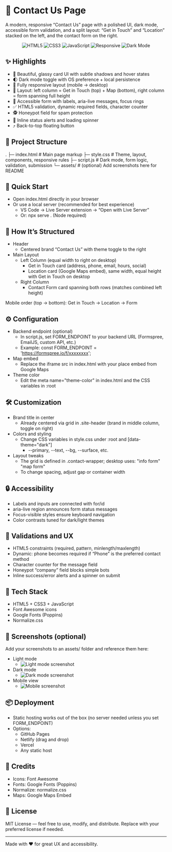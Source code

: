 # 📮 Contact Us Page

A modern, responsive “Contact Us” page with a polished UI, dark mode, accessible form validation, and a split layout: “Get in Touch” and “Location” stacked on the left, and the contact form on the right.

<p align="center">
  <img alt="HTML5" src="https://img.shields.io/badge/HTML5-E44D26?logo=html5&logoColor=white&style=for-the-badge" />
  <img alt="CSS3" src="https://img.shields.io/badge/CSS3-264DE4?logo=css3&logoColor=white&style=for-the-badge" />
  <img alt="JavaScript" src="https://img.shields.io/badge/JavaScript-323330?logo=javascript&logoColor=F7DF1E&style=for-the-badge" />
  <img alt="Responsive" src="https://img.shields.io/badge/Responsive-Yes-22c55e?style=for-the-badge" />
  <img alt="Dark Mode" src="https://img.shields.io/badge/Dark%20Mode-Supported-8b5cf6?style=for-the-badge" />
</p>

## ✨ Highlights

- 🎨 Beautiful, glassy card UI with subtle shadows and hover states
- 🌓 Dark mode toggle with OS preference + local persistence
- 📱 Fully responsive layout (mobile → desktop)
- 🧭 Layout: left column = Get in Touch (top) + Map (bottom), right column = form  spanning full height
- 🧩 Accessible form with labels, aria-live messages, focus rings
- ✅ HTML5 validation, dynamic required fields, character counter
- 🕵️ Honeypot field for spam protection
- 🔔 Inline status alerts and loading spinner
- ⤴️ Back-to-top floating button

## 📁 Project Structure

. ├─ index.html # Main page markup ├─ style.css # Theme, layout, components, responsive rules ├─ script.js # Dark mode, form logic, validation, submission └─ assets/ # (optional) Add screenshots here for README


## 🚀 Quick Start

- Open index.html directly in your browser
- Or use a local server (recommended for best experience)
  - VS Code → Live Server extension → “Open with Live Server”
  - Or: npx serve . (Node required)

## 🧩 How It’s Structured

- Header
  - Centered brand “Contact Us” with theme toggle to the right
- Main Layout
  - Left Column (equal width to right on desktop)
    - Get in Touch card (address, phone, email, hours, social)
    - Location card (Google Maps embed), same width, equal height with Get in Touch on desktop
  - Right Column
    - Contact Form card spanning both rows (matches combined left height)

Mobile order (top → bottom): Get in Touch → Location → Form

## ⚙️ Configuration

- Backend endpoint (optional)
  - In script.js, set FORM_ENDPOINT to your backend URL (Formspree, EmailJS, custom API, etc.)
  - Example:
    const FORM_ENDPOINT = 'https://formspree.io/f/xxxxxxxx';
- Map embed
  - Replace the iframe src in index.html with your place embed from Google Maps
- Theme color
  - Edit the meta name="theme-color" in index.html and the CSS variables in :root

## 🛠️ Customization

- Brand title in center
  - Already centered via grid in .site-header (brand in middle column, toggle on right)
- Colors and styling
  - Change CSS variables in style.css under :root and [data-theme="dark"]
    - --primary, --text, --bg, --surface, etc.
- Layout tweaks
  - The grid is defined in .contact-wrapper; desktop uses:
    "info form"
    "map  form"
  - To change spacing, adjust gap or container width

## 🔒 Accessibility

- Labels and inputs are connected with for/id
- aria-live region announces form status messages
- Focus-visible styles ensure keyboard navigation
- Color contrasts tuned for dark/light themes

## 🧪 Validations and UX

- HTML5 constraints (required, pattern, minlength/maxlength)
- Dynamic: phone becomes required if “Phone” is the preferred contact method
- Character counter for the message field
- Honeypot “company” field blocks simple bots
- Inline success/error alerts and a spinner on submit

## 🧰 Tech Stack

- HTML5 + CSS3 + JavaScript
- Font Awesome icons
- Google Fonts (Poppins)
- Normalize.css

## 📸 Screenshots (optional)

Add your screenshots to an assets/ folder and reference them here:

- Light mode
  - ![Light mode screenshot](assets/screenshot-light.png)
- Dark mode
  - ![Dark mode screenshot](assets/screenshot-dark.png)
- Mobile view
  - ![Mobile screenshot](assets/screenshot-mobile.png)

## 📦 Deployment

- Static hosting works out of the box (no server needed unless you set FORM_ENDPOINT)
- Options:
  - GitHub Pages
  - Netlify (drag and drop)
  - Vercel
  - Any static host

## 🙌 Credits

- Icons: Font Awesome
- Fonts: Google Fonts (Poppins)
- Normalize: normalize.css
- Maps: Google Maps Embed

## 📄 License

MIT License — feel free to use, modify, and distribute. Replace with your preferred license if needed.

---

Made with ❤️ for great UX and accessibility.